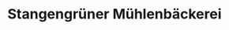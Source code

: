 ---
title: "Stangengrüner Mühlenbäckerei"
url: /freiberg/stangengruener-muehlenbaeckerei/
shop: Bäckerei
---